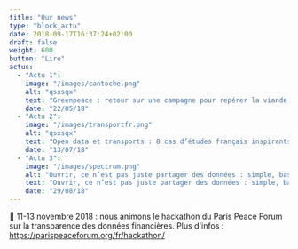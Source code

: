 ```yaml
---
title: "Our news"
type: "block_actu"
date: 2018-09-17T16:37:24+02:00
draft: false
weight: 600
button: "Lire"
actus:
  - "Actu 1":
    image: "/images/cantoche.png"
    alt: "qsxsqx"
    text: "Greenpeace : retour sur une campagne pour repérer la viande dans les cantines"
    date: "22/05/18"
  - "Actu 2":
    image: "/images/transportfr.png"
    alt: "qsxsqx"
    text: "Open data et transports : 8 cas d’études français inspirants (3/3)"
    date: "13/07/18"
  - "Actu 3":
    image: "/images/spectrum.png"
    alt: "Ouvrir, ce n’est pas juste partager des données : simple, basique"
    text: "Ouvrir, ce n’est pas juste partager des données : simple, basique"
    date: "29/08/18"
---
```


📆 11-13 novembre 2018 : nous animons le hackathon du Paris Peace Forum sur la transparence des données financières. Plus d'infos : https://parispeaceforum.org/fr/hackathon/